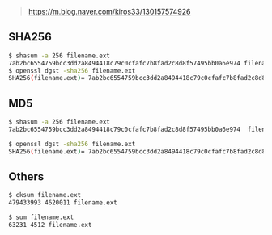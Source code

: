 > https://m.blog.naver.com/kiros33/130157574926


## SHA256
```bash
$ shasum -a 256 filename.ext
7ab2bc6554759bcc3dd2a8494418c79c0cfafc7b8fad2c8d8f57495bb0a6e974 filename.ext
$ openssl dgst -sha256 filename.ext 
SHA256(filename.ext)= 7ab2bc6554759bcc3dd2a8494418c79c0cfafc7b8fad2c8d8f57495bb0a6e974
```

## MD5
```bash
$ shasum -a 256 filename.ext
7ab2bc6554759bcc3dd2a8494418c79c0cfafc7b8fad2c8d8f57495bb0a6e974  filename.ext

$ openssl dgst -sha256 filename.ext
SHA256(filename.ext)= 7ab2bc6554759bcc3dd2a8494418c79c0cfafc7b8fad2c8d8f57495bb0a6e974
```

## Others
```bash
$ cksum filename.ext
479433993 4620011 filename.ext

$ sum filename.ext
63231 4512 filename.ext
```